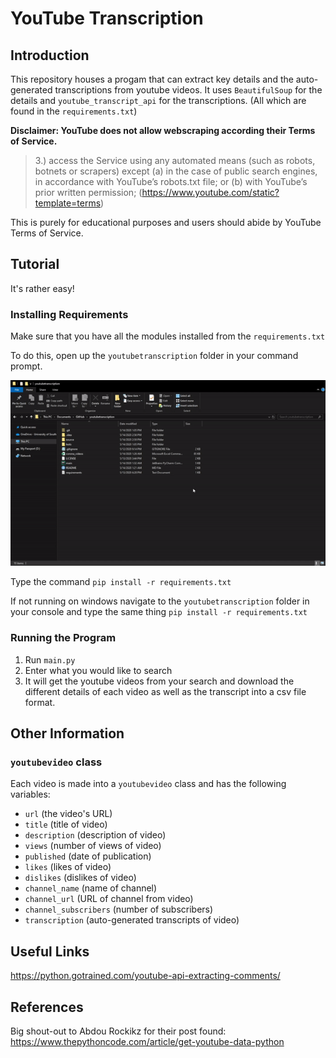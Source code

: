 # YouTube Transcription

## Introduction
This repository houses a progam that can extract key details and the auto-generated transcriptions from youtube videos. It uses `BeautifulSoup` for the details and `youtube_transcript_api` for the transcriptions. (All which are found in the `requirements.txt`)

**Disclaimer: YouTube does not allow webscraping according their Terms of Service.**

> 3.) access the Service using any automated means (such as robots, botnets or scrapers) except (a) in the case of public search engines, in accordance with YouTube’s robots.txt file; or (b) with YouTube’s prior written permission; (https://www.youtube.com/static?template=terms)

This is purely for educational purposes and users should abide by YouTube Terms of Service.

## Tutorial
It's rather easy!



### Installing Requirements

Make sure that you have all the modules installed from the `requirements.txt`

To do this, open up the `youtubetranscription` folder in your command prompt.

![Command Prompt Gif](tutorial/command_prompt_gif.gif)

Type the command `pip install -r requirements.txt`

If not running on windows navigate to the `youtubetranscription` folder in your console and type the same thing `pip install -r requirements.txt`
### Running the Program

 1) Run `main.py`
 1) Enter what you would like to search
 1) It will get the youtube videos from your search and download the different details of each video as well as the transcript into a csv file format.

## Other Information
### `youtubevideo` class

Each video is made into a `youtubevideo` class and has the following variables:
 * `url` (the video's URL)
 * `title` (title of video)
 * `description` (description of video)
 * `views` (number of views of video)
 * `published` (date of publication)
 * `likes` (likes of video)
 * `dislikes` (dislikes of video)
 * `channel_name` (name of channel)
 * `channel_url` (URL of channel from video)
 * `channel_subscribers` (number of subscribers)
 * `transcription` (auto-generated transcripts of video)


## Useful Links
https://python.gotrained.com/youtube-api-extracting-comments/


## References
Big shout-out to Abdou Rockikz for their post found: https://www.thepythoncode.com/article/get-youtube-data-python
